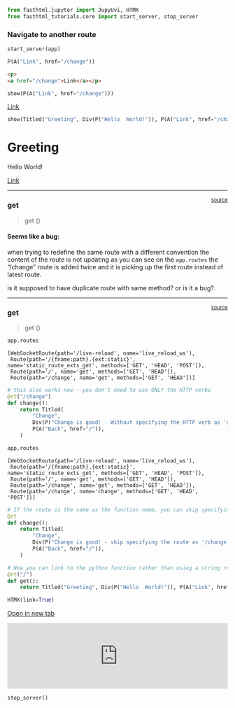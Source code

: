

<!-- WARNING: THIS FILE WAS AUTOGENERATED! DO NOT EDIT! -->

``` python
from fasthtml.jupyter import JupyUvi, HTMX
from fasthtml_tutorials.core import start_server, stop_server
```

### Navigate to another route

``` python
start_server(app)
```

<script>
document.body.addEventListener('htmx:configRequest', (event) => {
    if(event.detail.path.includes('://')) return;
    htmx.config.selfRequestsOnly=false;
    event.detail.path = `${location.protocol}//${location.hostname}:8000${event.detail.path}`;
});
</script>

``` python
P(A("Link", href="/change"))
```

``` html
<p>
<a href="/change">Link</a></p>
```

``` python
show(P(A("Link", href="/change")))
```

<p>
<a href="/change">Link</a></p>

``` python
show(Titled("Greeting", Div(P("Hello  World!")), P(A("Link", href="/change"))))
```

<title>Greeting</title>
<main class="container">  <h1>Greeting</h1>
  <div>
    <p>Hello  World!</p>
  </div>
  <p>
<a href="/change">Link</a>  </p>
</main>

------------------------------------------------------------------------

<a
href="https://github.com/siraj-samsudeen/fasthtml-tutorials/blob/main/fasthtml_tutorials/01-intro-tutorial-by-jeremy/part4.py#L65"
target="_blank" style="float:right; font-size:smaller">source</a>

### get

>  get ()

#### Seems like a bug:

when trying to redefine the same route with a different convention the
content of the route is not updating as you can see on the `app.routes`
the “/change” route is added twice and it is picking up the first route
instead of latest route.

is it supposed to have duplicate route with same method? or is it a
bug?.

------------------------------------------------------------------------

<a
href="https://github.com/siraj-samsudeen/fasthtml-tutorials/blob/main/fasthtml_tutorials/01-intro-tutorial-by-jeremy/part4.py#L65"
target="_blank" style="float:right; font-size:smaller">source</a>

### get

>  get ()

``` python
app.routes
```

    [WebSocketRoute(path='/live-reload', name='live_reload_ws'),
     Route(path='/{fname:path}.{ext:static}', name='static_route_exts_get', methods=['GET', 'HEAD', 'POST']),
     Route(path='/', name='get', methods=['GET', 'HEAD']),
     Route(path='/change', name='get', methods=['GET', 'HEAD'])]

``` python
# this also works now - you don't need to use ONLY the HTTP verbs
@rt("/change")
def change():
    return Titled(
        "Change",
        Div(P("Change is good! - Without specifying the HTTP verb as 'get()'")),
        P(A("Back", href="/")),
    )
```

``` python
app.routes
```

    [WebSocketRoute(path='/live-reload', name='live_reload_ws'),
     Route(path='/{fname:path}.{ext:static}', name='static_route_exts_get', methods=['GET', 'HEAD', 'POST']),
     Route(path='/', name='get', methods=['GET', 'HEAD']),
     Route(path='/change', name='get', methods=['GET', 'HEAD']),
     Route(path='/change', name='change', methods=['GET', 'HEAD', 'POST'])]

``` python
# If the route is the same as the function name, you can skip specifying the route as a string
@rt
def change():
    return Titled(
        "Change",
        Div(P("Change is good! - skip specifying the route as '/change'")),
        P(A("Back", href="/")),
    )
```

``` python
# Now you can link to the python function rather than using a string route - easy to navigate in your Editor
@rt("/")
def get():
    return Titled("Greeting", Div(P("Hello  World!")), P(A("Link", href=change)))
```

``` python
HTMX(link=True)
```

<a href="http://localhost:8000" target="_blank">Open in new tab</a>

<iframe src="http://localhost:8000" style="width: 100%; height: auto; border: none;" onload="{
        let frame = this;
        window.addEventListener('message', function(e) {
            if (e.source !== frame.contentWindow) return; // Only proceed if the message is from this iframe
            if (e.data.height) frame.style.height = (e.data.height+1) + 'px';
        }, false);
    }" allow="accelerometer; autoplay; camera; clipboard-read; clipboard-write; display-capture; encrypted-media; fullscreen; gamepad; geolocation; gyroscope; hid; identity-credentials-get; idle-detection; magnetometer; microphone; midi; payment; picture-in-picture; publickey-credentials-get; screen-wake-lock; serial; usb; web-share; xr-spatial-tracking"></iframe> 

``` python
stop_server()
```
